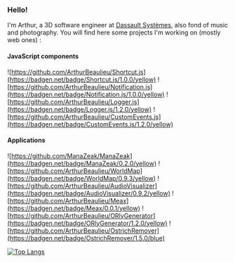 ### Hello!

I'm Arthur, a 3D software engineer at [Dassault Systèmes](https://www.3ds.com/), also fond of music and photography. You will find here some projects I'm working on (mostly web ones) :

#### JavaScript components

![https://github.com/ArthurBeaulieu/Shortcut.js](https://badgen.net/badge/Shortcut.js/1.0.0/yellow)
![https://github.com/ArthurBeaulieu/Notification.js](https://badgen.net/badge/Notification.js/1.0.0/yellow)
![https://github.com/ArthurBeaulieu/Logger.js](https://badgen.net/badge/Logger.js/1.2.0/yellow)
![https://github.com/ArthurBeaulieu/CustomEvents.js](https://badgen.net/badge/CustomEvents.js/1.2.0/yellow)

#### Applications

![https://github.com/ManaZeak/ManaZeak](https://badgen.net/badge/ManaZeak/0.2.0/yellow)
![https://github.com/ArthurBeaulieu/WorldMap](https://badgen.net/badge/WorldMap/0.9.3/yellow)
![https://github.com/ArthurBeaulieu/AudioVisualizer](https://badgen.net/badge/AudioVisualizer/0.9.2/yellow)
![https://github.com/ArthurBeaulieu/Meax](https://badgen.net/badge/Meax/0.0.1/yellow)
![https://github.com/ArthurBeaulieu/ORlyGenerator](https://badgen.net/badge/ORlyGenerator/1.2.0/yellow)
![https://github.com/ArthurBeaulieu/OstrichRemover](https://badgen.net/badge/OstrichRemover/1.5.0/blue)

[![Top Langs](https://github-readme-stats.vercel.app/api/top-langs/?username=ArthurBeaulieu&layout=compact)](https://github.com/ArthurBeaulieu/github-readme-stats)
